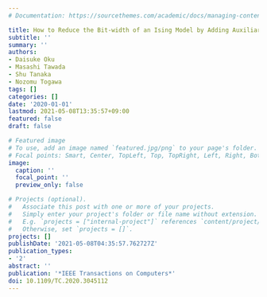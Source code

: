```yaml
---
# Documentation: https://sourcethemes.com/academic/docs/managing-content/

title: How to Reduce the Bit-width of an Ising Model by Adding Auxiliary Spins
subtitle: ''
summary: ''
authors:
- Daisuke Oku
- Masashi Tawada
- Shu Tanaka
- Nozomu Togawa
tags: []
categories: []
date: '2020-01-01'
lastmod: 2021-05-08T13:35:57+09:00
featured: false
draft: false

# Featured image
# To use, add an image named `featured.jpg/png` to your page's folder.
# Focal points: Smart, Center, TopLeft, Top, TopRight, Left, Right, BottomLeft, Bottom, BottomRight.
image:
  caption: ''
  focal_point: ''
  preview_only: false

# Projects (optional).
#   Associate this post with one or more of your projects.
#   Simply enter your project's folder or file name without extension.
#   E.g. `projects = ["internal-project"]` references `content/project/deep-learning/index.md`.
#   Otherwise, set `projects = []`.
projects: []
publishDate: '2021-05-08T04:35:57.762727Z'
publication_types:
- '2'
abstract: ''
publication: '*IEEE Transactions on Computers*'
doi: 10.1109/TC.2020.3045112
---
```

